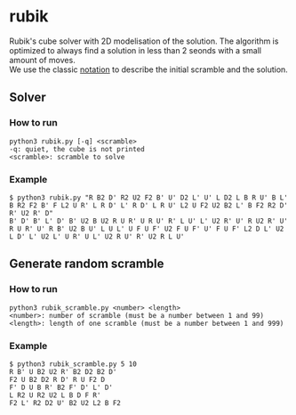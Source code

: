 # rubik
Rubik's cube solver with 2D modelisation of the solution. The algorithm is optimized to always find a solution in less than 2 seonds with a small amount of moves.  
We use the classic [notation](https://solvethecube.com/notation) to describe the initial scramble and the solution.

## Solver

### How to run
```
python3 rubik.py [-q] <scramble>
-q: quiet, the cube is not printed
<scramble>: scramble to solve
```

### Example
```
$ python3 rubik.py "R B2 D' R2 U2 F2 B' U' D2 L' U' L D2 L B R U' B L' B R2 F2 B' F L2 U R' L R D' L' R D' L R U' L2 U F2 U2 B2 L' B F2 R2 D' R' U2 R' D"
B' D' B' L' D' B' U2 B U2 R U R' U R U' R' L U' L' U2 R' U' R U2 R' U' R U R' U' R B' U2 B U' L U L' U F U F' U2 F U F' U' F U F' L2 D L' U2 L D' L' U2 L' U R' U L' U2 R U' R' U2 R L U'
```

## Generate random scramble

### How to run
```
python3 rubik_scramble.py <number> <length>
<number>: number of scramble (must be a number between 1 and 99)
<length>: length of one scramble (must be a number between 1 and 999)
```

### Example
```
$ python3 rubik_scramble.py 5 10
R B' U B2 U2 R' B2 D2 B2 D'
F2 U B2 D2 R D' R U F2 D
F' D U B R' B2 F' D' L' D'
L R2 U R2 U2 L B D F R'
F2 L' R2 D2 U' B2 U2 L2 B F2
```
